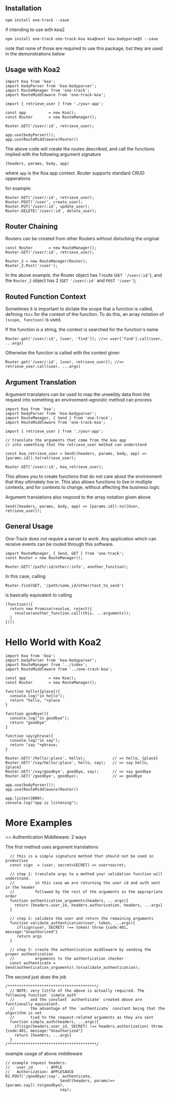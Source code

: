 Installation
------------

    npm install one-track --save

if intending to use with koa2

    npm install one-track one-track-koa koa@next koa-bodyparse@3 --save

note that none of those are required to use this package, but they are 
used in the demonstrations below

Usage with Koa2
---------------

    import Koa from 'koa';
    import bodyParser from 'koa-bodyparser';
    import RouteManager from 'one-track';
    import RouteMiddleware from 'one-track-koa';

    import { retrieve_user } from './your-app';

    const app          = new Koa();
    const Router       = new RouteManager();

    Router.GET('/user/:id', retrieve_user);

    app.use(bodyParser());
    app.use(RouteMiddleware(Router))

The above code will create the routes described, and call the functions
implied with the following argument signature 

    (headers, params, body, app)

where `app` is the Koa app context. Router supports standard CRUD opperations

for example:

    Router.GET('/user/:id', retrieve_user);
    Router.POST('/user', create_user);
    Router.PUT('/user/:id', update_user);
    Router.DELETE('/user/:id', delete_user);

Router Chaining 
---------------

Routers can be created from other Routers without disturbing the original

    const Router       = new RouteManager();
    Router.GET('/user/:id', retrieve_user);

    Router_2 = new RouteManager(Router);
    Router_2.Post('/user');

In the above example, the Router object has 1 route (`GET '/user/:id'`), and the
`Router_2` object has 2 (`GET '/user/:id'` and `POST '/user'`);


Routed Function Context 
-----------------------

Sometimes it is important to dictate the scope that a function is called, defining
`this` for the context of the function. To do this, an array notation of `[scope, function]` 
is used. 

If the function is a string, the context is searched for the function's name

    Router.get('/user/:id', [user, 'find']); //=> user['find'].call(user, ...args)

Otherwise the function is called with the context given

    Router.get('/user/:id', [user, retrieve_user]); //=> retrieve_user.call(user, ...args)

Argument Translation 
--------------------

Argument translators can be used to map the unweildy data from the request
into something an environment-agnostic method can process

    import Koa from 'koa';
    import bodyParser from 'koa-bodyparser';
    import RouteManager, { Send } from 'one-track';
    import RouteMiddleware from 'one-track-koa';

    import { retrieve_user } from './your-app';

    // translate the arguments that come from the koa app
    // into something that the retrieve_user method can understand

    const koa_retrieve_user = Send((headers, params, body, app) => [params.id]).to(retrieve_user);

    Router.GET('/user/:id', koa_retrieve_user);

This allows you to create functions that do not care about the environment that they 
ultimately live in. This also allows functions to live in multiple contexts, and for
contexts to change, without affecting the business logic

Argument translations also respond to the array notation given above

    Send((headers, params, body, app) => [params.id]).to([User, retrieve_user]);

General Usage 
-------------

One-Track does not require a server to work. Any application which can
receive events can be routed through this software.

    import RouteManager, { Send, GET } from 'one-track';
    const Router = new RouteManager();

    Router.GET('/path/:id/other/:info', another_function);

In this case, calling

    Router.find(GET, '/path/some_id/other/text_to_send')

is basically equivalent to calling

    (function(){
      return new Promise(resolve, reject){
        resolve(another_function.call(this, ...arguments));
      }
    })()


Hello World with Koa2 
=====================

    import Koa from 'koa';
    import bodyParser from 'koa-bodyparser';
    import RouteManager from '../index';
    import RouteMiddleware from '../one-track-koa';

    const app          = new Koa();
    const Router       = new RouteManager();

    function hello({place}){
      console.log("in hello");
      return "hello, "+place
    }

    function goodbye(){
      console.log("in goodbye");
      return "goodbye"
    }

    function say(phrase){
      console.log("in say");
      return "say "+phrase;
    }

    Router.GET('/hello/:place', hello);            // => hello, {place}
    Router.GET('/say/hello/:place', hello, say);   // => say hello, {place}      
    Router.GET('/say/goodbye', goodbye, say);      // => say goodbye
    Router.GET('/goodbye', goodbye);               // => goodbye

    app.use(bodyParser());
    app.use(RouteMiddleware(Router))

    app.listen(3000);
    console.log("app is listening");


More Examples 
=============

== Authentication Middleware: 2 ways

The first method uses argument translations 

      // this is a simple signature method that should not be used in production 
      const sign  = (user, secret=SECRET) => user+secret;

      // step 1: translate args to a method your validation function will understand.
      //         in this case we are returning the user id and auth sent in the header
      //         followed by the rest of the arguments in the appropriate order
      function authentication_arguments(headers, ...args){
        return [headers.user_id, headers.authorization, headers, ...args]
      }

      // step 2: validate the user and return the remaining arguments
      function validate_authentication(user, token, ...args){
         if(sign(user, SECRET) !== token) throw {code:401, message:"Unauthorized"}
         return args
      }

      // step 3: create the authentication middleware by sending the proper authentication
      //         arguments to the authentication checker
      const authenticate = Send(authentication_arguments).to(validate_authentication);


The second just does the job

    /***************************************/
      // NOTE: very little of the above is actually required. The following function `simple_auth`
      //       and the constant `authenticate` created above are functionally equivalent.
      //       the advantage of the `authenticate` constant being that the algorithm is not 
      //       tied to the request-related arguments as they are sent
      function simple_auth(headers, ...args){
        if(sign(headers.user_id, SECRET) !== headers.authorization) throw {code:401, message:"Unauthorized"}
        return [headers, ...args]
      }
    /***************************************/

example usage of above middleware

    // example request headers:
    //   user_id      : APPLE
    //   Authorization: APPLESAUCE
    R2.POST('/goodbye/:say', authenticate,
                            Send((headers, params)=>[params.say]).to(goodbye),
                            say);       
